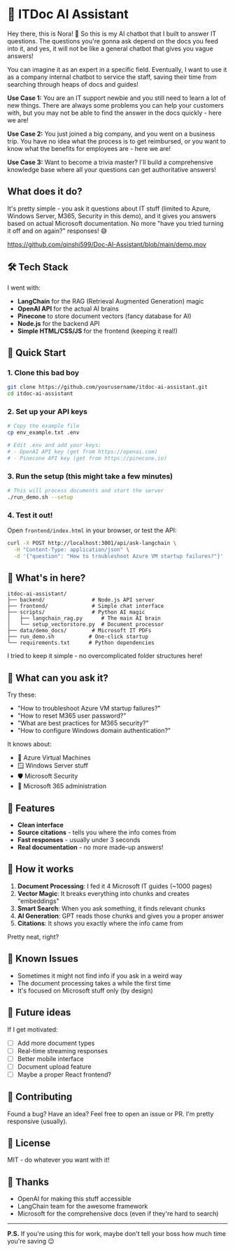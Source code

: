 # 🤖 ITDoc AI Assistant

Hey there, this is Nora! 👋 So this is my AI chatbot that I built to answer IT questions. The questions you're gonna ask depend on the docs you feed into it, and yes, it will not be like a general chatbot that gives you vague answers!

You can imagine it as an expert in a specific field. Eventually, I want to use it as a company internal chatbot to service the staff, saving their time from searching through heaps of docs and guides! 

**Use Case 1:** 
You are an IT support newbie and you still need to learn a lot of new things. There are always some problems you can help your customers with, but you may not be able to find the answer in the docs quickly - here we are!

**Use Case 2:** 
You just joined a big company, and you went on a business trip. You have no idea what the process is to get reimbursed, or you want to know what the benefits for employees are - here we are! 

**Use Case 3:** 
Want to become a trivia master? I'll build a comprehensive knowledge base where all your questions can get authoritative answers! 

## What does it do?

It's pretty simple - you ask it questions about IT stuff (limited to Azure, Windows Server, M365, Security in this demo), and it gives you answers based on actual Microsoft documentation. No more "have you tried turning it off and on again?" responses! 😅

https://github.com/qinshi599/Doc-AI-Assistant/blob/main/demo.mov
## 🛠️ Tech Stack

I went with:
- **LangChain** for the RAG (Retrieval Augmented Generation) magic
- **OpenAI API** for the actual AI brains
- **Pinecone** to store document vectors (fancy database for AI)
- **Node.js** for the backend API
- **Simple HTML/CSS/JS** for the frontend (keeping it real!)

## 🚀 Quick Start

### 1. Clone this bad boy
```bash
git clone https://github.com/yourusername/itdoc-ai-assistant.git
cd itdoc-ai-assistant
```

### 2. Set up your API keys
```bash
# Copy the example file
cp env_example.txt .env

# Edit .env and add your keys:
# - OpenAI API key (get from https://openai.com)
# - Pinecone API key (get from https://pinecone.io)
```

### 3. Run the setup (this might take a few minutes)
```bash
# This will process documents and start the server
./run_demo.sh --setup
```

### 4. Test it out!
Open `frontend/index.html` in your browser, or test the API:

```bash
curl -X POST http://localhost:3001/api/ask-langchain \
  -H "Content-Type: application/json" \
  -d '{"question": "How to troubleshoot Azure VM startup failures?"}'
```

## 📁 What's in here?

```
itdoc-ai-assistant/
├── backend/               # Node.js API server
├── frontend/              # Simple chat interface
├── scripts/               # Python AI magic
│   ├── langchain_rag.py      # The main AI brain
│   └── setup_vectorstore.py  # Document processor
├── data/demo_docs/        # Microsoft IT PDFs
├── run_demo.sh           # One-click startup
└── requirements.txt      # Python dependencies
```

I tried to keep it simple - no overcomplicated folder structures here!

## 💬 What can you ask it?

Try these:
- "How to troubleshoot Azure VM startup failures?"
- "How to reset M365 user password?"
- "What are best practices for M365 security?"
- "How to configure Windows domain authentication?"

It knows about:
- 🔵 Azure Virtual Machines
- 🪟 Windows Server stuff
- 🛡️ Microsoft Security
- 📧 Microsoft 365 administration

## 🎨 Features

- **Clean interface**
- **Source citations** - tells you where the info comes from
- **Fast responses** - usually under 3 seconds
- **Real documentation** - no more made-up answers!

## 🧠 How it works

1. **Document Processing**: I fed it 4 Microsoft IT guides (~1000 pages)
2. **Vector Magic**: It breaks everything into chunks and creates "embeddings"
3. **Smart Search**: When you ask something, it finds relevant chunks
4. **AI Generation**: GPT reads those chunks and gives you a proper answer
5. **Citations**: It shows you exactly where the info came from

Pretty neat, right?

## 🚧 Known Issues

- Sometimes it might not find info if you ask in a weird way
- The document processing takes a while the first time
- It's focused on Microsoft stuff only (by design)

## 🔮 Future ideas

If I get motivated:
- [ ] Add more document types
- [ ] Real-time streaming responses
- [ ] Better mobile interface
- [ ] Document upload feature
- [ ] Maybe a proper React frontend?

## 🤝 Contributing

Found a bug? Have an idea? Feel free to open an issue or PR. I'm pretty responsive (usually).

## 📝 License

MIT - do whatever you want with it!

## 🙏 Thanks

- OpenAI for making this stuff accessible
- LangChain team for the awesome framework
- Microsoft for the comprehensive docs (even if they're hard to search)

---

**P.S.** If you're using this for work, maybe don't tell your boss how much time you're saving 😉
